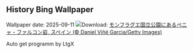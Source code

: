## History Bing Wallpaper
Wallpaper date: 2025-09-11
![](https://www.bing.com/th?id=OHR.ExtremaduraJamon_JA-JP6016561282_UHD.jpg&w=1000)Download: [モンフラグエ国立公園にあるペニャ・ファルコン岩, スペイン (© Daniel Viñé Garcia/Getty Images)](https://www.bing.com/th?id=OHR.ExtremaduraJamon_JA-JP6016561282_UHD.jpg)

Auto get programm by LtgX
